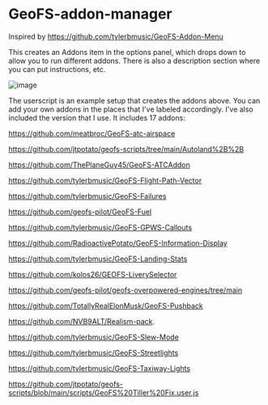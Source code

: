 # GeoFS-addon-manager
Inspired by https://github.com/tylerbmusic/GeoFS-Addon-Menu

This creates an Addons item in the options panel, which drops down to allow you to run different addons. There is also a description section where you can put instructions, etc.

![image](https://github.com/user-attachments/assets/da122b15-1bf9-44ac-9264-9622cf767246)

The userscript is an example setup that creates the addons above. You can add your own addons in the places that I've labeled accordingly.
I've also included the version that I use. It includes 17 addons:

https://github.com/meatbroc/GeoFS-atc-airspace

https://github.com/jtpotato/geofs-scripts/tree/main/Autoland%2B%2B

https://github.com/ThePlaneGuy45/GeoFS-ATCAddon

https://github.com/tylerbmusic/GeoFS-Flight-Path-Vector

https://github.com/tylerbmusic/GeoFS-Failures

https://github.com/geofs-pilot/GeoFS-Fuel


https://github.com/tylerbmusic/GeoFS-GPWS-Callouts

https://github.com/RadioactivePotato/GeoFS-Information-Display

https://github.com/tylerbmusic/GeoFS-Landing-Stats


https://github.com/kolos26/GEOFS-LiverySelector


https://github.com/geofs-pilot/geofs-overpowered-engines/tree/main

https://github.com/TotallyRealElonMusk/GeoFS-Pushback

https://github.com/NVB9ALT/Realism-pack.

https://github.com/tylerbmusic/GeoFS-Slew-Mode


https://github.com/tylerbmusic/GeoFS-Streetlights

https://github.com/tylerbmusic/GeoFS-Taxiway-Lights

https://github.com/jtpotato/geofs-scripts/blob/main/scripts/GeoFS%20Tiller%20Fix.user.js
